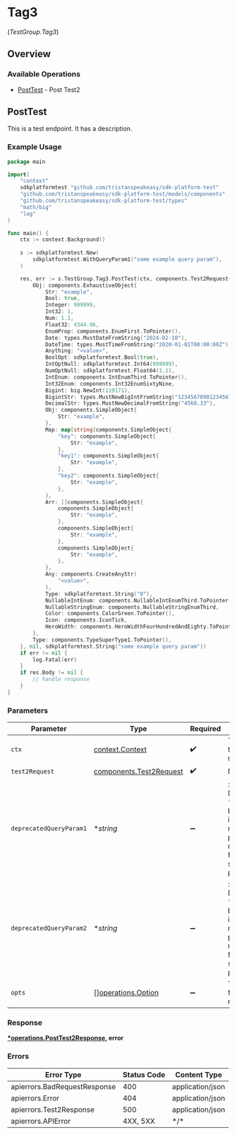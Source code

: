 # Tag3
(*TestGroup.Tag3*)

## Overview

### Available Operations

* [PostTest](#posttest) - Post Test2

## PostTest

This is a test endpoint.
It has a description.

### Example Usage

```go
package main

import(
	"context"
	sdkplatformtest "github.com/tristanspeakeasy/sdk-platform-test"
	"github.com/tristanspeakeasy/sdk-platform-test/models/components"
	"github.com/tristanspeakeasy/sdk-platform-test/types"
	"math/big"
	"log"
)

func main() {
    ctx := context.Background()
    
    s := sdkplatformtest.New(
        sdkplatformtest.WithQueryParam1("some example query param"),
    )

    res, err := s.TestGroup.Tag3.PostTest(ctx, components.Test2Request{
        Obj: components.ExhaustiveObject{
            Str: "example",
            Bool: true,
            Integer: 999999,
            Int32: 1,
            Num: 1.1,
            Float32: 4344.96,
            EnumProp: components.EnumFirst.ToPointer(),
            Date: types.MustDateFromString("2024-02-10"),
            DateTime: types.MustTimeFromString("2020-01-01T00:00:00Z"),
            Anything: "<value>",
            BoolOpt: sdkplatformtest.Bool(true),
            IntOptNull: sdkplatformtest.Int64(999999),
            NumOptNull: sdkplatformtest.Float64(1.1),
            IntEnum: components.IntEnumThird.ToPointer(),
            Int32Enum: components.Int32EnumSixtyNine,
            Bigint: big.NewInt(119171),
            BigintStr: types.MustNewBigIntFromString("12345678901234567890"),
            DecimalStr: types.MustNewDecimalFromString("4560.33"),
            Obj: components.SimpleObject{
                Str: "example",
            },
            Map: map[string]components.SimpleObject{
                "key": components.SimpleObject{
                    Str: "example",
                },
                "key1": components.SimpleObject{
                    Str: "example",
                },
                "key2": components.SimpleObject{
                    Str: "example",
                },
            },
            Arr: []components.SimpleObject{
                components.SimpleObject{
                    Str: "example",
                },
                components.SimpleObject{
                    Str: "example",
                },
                components.SimpleObject{
                    Str: "example",
                },
            },
            Any: components.CreateAnyStr(
                "<value>",
            ),
            Type: sdkplatformtest.String("0"),
            NullableIntEnum: components.NullableIntEnumThird.ToPointer(),
            NullableStringEnum: components.NullableStringEnumThird,
            Color: components.ColorGreen.ToPointer(),
            Icon: components.IconTick,
            HeroWidth: components.HeroWidthFourHundredAndEighty.ToPointer(),
        },
        Type: components.TypeSuperType1.ToPointer(),
    }, nil, sdkplatformtest.String("some example query param"))
    if err != nil {
        log.Fatal(err)
    }
    if res.Body != nil {
        // handle response
    }
}
```

### Parameters

| Parameter                                                                                                               | Type                                                                                                                    | Required                                                                                                                | Description                                                                                                             | Example                                                                                                                 |
| ----------------------------------------------------------------------------------------------------------------------- | ----------------------------------------------------------------------------------------------------------------------- | ----------------------------------------------------------------------------------------------------------------------- | ----------------------------------------------------------------------------------------------------------------------- | ----------------------------------------------------------------------------------------------------------------------- |
| `ctx`                                                                                                                   | [context.Context](https://pkg.go.dev/context#Context)                                                                   | :heavy_check_mark:                                                                                                      | The context to use for the request.                                                                                     |                                                                                                                         |
| `test2Request`                                                                                                          | [components.Test2Request](../../models/components/test2request.md)                                                      | :heavy_check_mark:                                                                                                      | N/A                                                                                                                     |                                                                                                                         |
| `deprecatedQueryParam1`                                                                                                 | **string*                                                                                                               | :heavy_minus_sign:                                                                                                      | : warning: ** DEPRECATED **: This will be removed in a future release, please migrate away from it as soon as possible. | some example query param                                                                                                |
| `deprecatedQueryParam2`                                                                                                 | **string*                                                                                                               | :heavy_minus_sign:                                                                                                      | : warning: ** DEPRECATED **: This will be removed in a future release, please migrate away from it as soon as possible. | some example query param                                                                                                |
| `opts`                                                                                                                  | [][operations.Option](../../models/operations/option.md)                                                                | :heavy_minus_sign:                                                                                                      | The options for this request.                                                                                           |                                                                                                                         |

### Response

**[*operations.PostTest2Response](../../models/operations/posttest2response.md), error**

### Errors

| Error Type                   | Status Code                  | Content Type                 |
| ---------------------------- | ---------------------------- | ---------------------------- |
| apierrors.BadRequestResponse | 400                          | application/json             |
| apierrors.Error              | 404                          | application/json             |
| apierrors.Test2Response      | 500                          | application/json             |
| apierrors.APIError           | 4XX, 5XX                     | \*/\*                        |